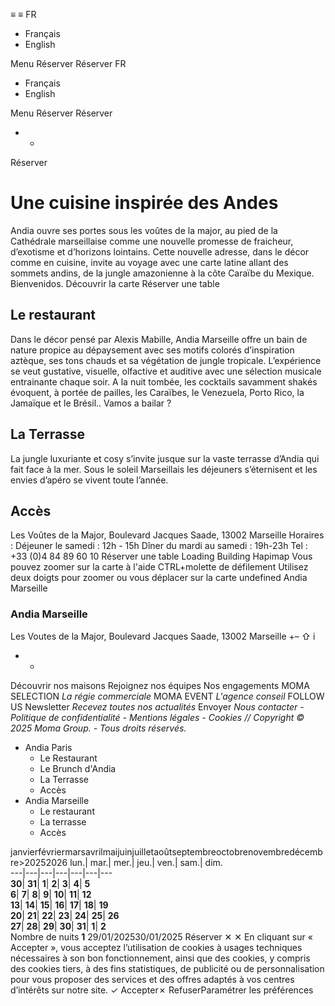 ≡
≡
FR 
  * Français 
  * English 


Menu 
Réserver 
Réserver 
FR 
  * Français 
  * English 


Menu 
Réserver 
Réserver 
  *   * 

Réserver
# Une cuisine inspirée des Andes
Andia ouvre ses portes sous les voûtes de la major, au pied de la Cathédrale marseillaise comme une nouvelle promesse de fraicheur, d’exotisme et d’horizons lointains. 
Cette nouvelle adresse, dans le décor comme en cuisine, invite au voyage avec une carte latine allant des sommets andins, de la jungle amazonienne à la côte Caraïbe du Mexique.
Bienvenidos.
Découvrir la carte Réserver une table
## Le restaurant
Dans le décor pensé par Alexis Mabille, Andia Marseille offre un bain de nature propice au dépaysement avec ses motifs colorés d’inspiration aztèque, ses tons chauds et sa végétation de jungle tropicale.
L’expérience se veut gustative, visuelle, olfactive et auditive avec une sélection musicale entrainante chaque soir.
A la nuit tombée, les cocktails savamment shakés évoquent, à portée de pailles, les Caraïbes, le Venezuela, Porto Rico, la Jamaïque et le Brésil..
Vamos a bailar ?
## La Terrasse
La jungle luxuriante et cosy s’invite jusque sur la vaste terrasse d’Andia qui fait face à la mer. Sous le soleil Marseillais les déjeuners s’éternisent et les envies d’apéro se vivent toute l’année.
## Accès
Les Voûtes de la Major, Boulevard Jacques Saade, 13002 Marseille
Horaires :
Déjeuner le samedi : 12h - 15h
Dîner du mardi au samedi : 19h-23h
Tel : +33 (0)4 84 89 60 10
Réserver une table
Loading
Building
Hapimap
Vous pouvez zoomer sur la carte à l'aide CTRL+molette de défilement
Utilisez deux doigts pour zoomer ou vous déplacer sur la carte
undefined
Andia Marseille
### **Andia Marseille**
Les Voutes de la Major, Boulevard Jacques Saade, 13002 Marseille
+–
⇧
i
  *   * 

Découvrir nos maisons
Rejoignez nos équipes
Nos engagements
MOMA SELECTION _La régie commerciale_
MOMA EVENT _L'agence conseil_
FOLLOW US
Newsletter
_Recevez toutes nos actualités_
Envoyer
_Nous contacter - Politique de confidentialité - Mentions légales - Cookies // Copyright © 2025 Moma Group. - Tous droits réservés._
  * Andia Paris
    * Le Restaurant
    * Le Brunch d'Andia
    * La Terrasse
    * Accès
  * Andia Marseille
    * Le restaurant
    * La terrasse
    * Accès


janvierfévriermarsavrilmaijuinjuilletaoûtseptembreoctobrenovembredécembre>20252026
lun.| mar.| mer.| jeu.| ven.| sam.| dim.  
---|---|---|---|---|---|---  
**30**| **31**| **1**| **2**| **3**| **4**| **5**  
**6**| **7**| **8**| **9**| **10**| **11**| **12**  
**13**| **14**| **15**| **16**| **17**| **18**| **19**  
**20**| **21**| **22**| **23**| **24**| **25**| **26**  
**27**| **28**| **29**| **30**| **31**| **1**| **2**  
Nombre de nuits **1**
29/01/202530/01/2025
Réserver
✕
✕
En cliquant sur « Accepter », vous acceptez l’utilisation de cookies à usages techniques nécessaires à son bon fonctionnement, ainsi que des cookies, y compris des cookies tiers, à des fins statistiques, de publicité ou de personnalisation pour vous proposer des services et des offres adaptés à vos centres d’intérêts sur notre site.
✓ Accepter✗ RefuserParamétrer les préférences
